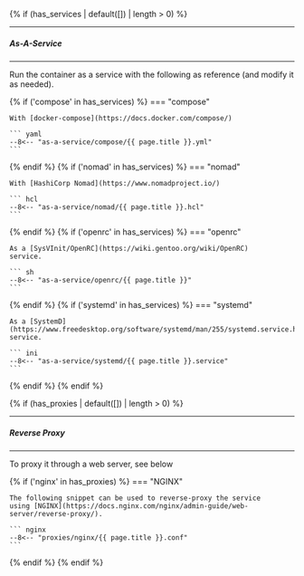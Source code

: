 {% if (has_services | default([]) | length > 0) %}

---
##### As-A-Service
---

Run the container as a service with the following as
reference (and modify it as needed).

{%   if ('compose' in has_services) %}
=== "compose"

    With [docker-compose](https://docs.docker.com/compose/)

    ``` yaml
    --8<-- "as-a-service/compose/{{ page.title }}.yml"
    ```
{%   endif %}
{%   if ('nomad' in has_services) %}
=== "nomad"

    With [HashiCorp Nomad](https://www.nomadproject.io/)

    ``` hcl
    --8<-- "as-a-service/nomad/{{ page.title }}.hcl"
    ```
{%   endif %}
{%   if ('openrc' in has_services) %}
=== "openrc"

    As a [SysVInit/OpenRC](https://wiki.gentoo.org/wiki/OpenRC)
    service.

    ``` sh
    --8<-- "as-a-service/openrc/{{ page.title }}"
    ```
{%   endif %}
{%   if ('systemd' in has_services) %}
=== "systemd"

    As a [SystemD](https://www.freedesktop.org/software/systemd/man/255/systemd.service.html)
    service.

    ``` ini
    --8<-- "as-a-service/systemd/{{ page.title }}.service"
    ```
{%   endif %}
{% endif %}

{% if (has_proxies | default([]) | length > 0) %}

---
##### Reverse Proxy
---

To proxy it through a web server, see below

{%   if ('nginx' in has_proxies) %}
=== "NGINX"

    The following snippet can be used to reverse-proxy the service
    using [NGINX](https://docs.nginx.com/nginx/admin-guide/web-server/reverse-proxy/).

    ``` nginx
    --8<-- "proxies/nginx/{{ page.title }}.conf"
    ```
{%   endif %}
{% endif %}
